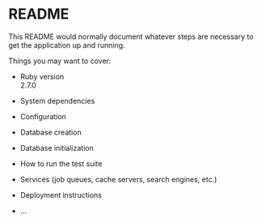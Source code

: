 # README

This README would normally document whatever steps are necessary to get the
application up and running.

Things you may want to cover:

* Ruby version  
  2.7.0

* System dependencies

* Configuration

* Database creation

* Database initialization

* How to run the test suite

* Services (job queues, cache servers, search engines, etc.)

* Deployment instructions

* ...
